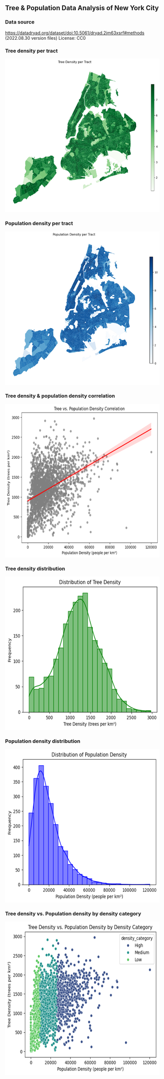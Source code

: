 ## Tree & Population Data Analysis of New York City

### Data source

https://datadryad.org/dataset/doi:10.5061/dryad.2jm63xsrf#methods (2022.08.30 version files)
License: CC0

### Tree density per tract
<img src="analysis_charts/1.png" width=auto height="500">

### Population density per tract
<img src="analysis_charts/2.png" width=auto height="500">

### Tree density & population density correlation
<img src="analysis_charts/3.png" width=auto height="500">

### Tree density distribution
<img src="analysis_charts/4.png" width=auto height="500">

### Population density distribution
<img src="analysis_charts/5.png" width=auto height="500">

### Tree density vs. Population density by density category
<img src="analysis_charts/6.png" width=auto height="500">